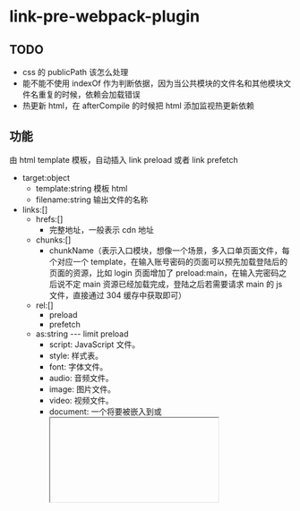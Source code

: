 # link-pre-webpack-plugin

## TODO

- css 的 publicPath 该怎么处理
- 能不能不使用 indexOf 作为判断依据，因为当公共模块的文件名和其他模块文件名重复的时候，依赖会加载错误
- 热更新 html，在 afterCompile 的时候把 html 添加监视热更新依赖

## 功能

由 html template 模板，自动插入 link preload 或者 link prefetch

- target:object
  - template:string 模板 html
  - filename:string 输出文件的名称
- links:[]
  - hrefs:[]
    - 完整地址，一般表示 cdn 地址
  - chunks:[]
    - chunkName（表示入口模块，想像一个场景，多入口单页面文件，每个对应一个 template，在输入账号密码的页面可以预先加载登陆后的页面的资源，比如 login 页面增加了 preload:main，在输入完密码之后说不定 main 资源已经加载完成，登陆之后若需要请求 main 的 js 文件，直接通过 304 缓存中获取即可）
  - rel:[]
    - preload
    - prefetch
  - as:string --- limit preload
    - script: JavaScript 文件。
    - style: 样式表。
    - font: 字体文件。
    - audio: 音频文件。
    - image: 图片文件。
    - video: 视频文件。
    - document: 一个将要被嵌入到<frame>或<iframe>内部的 HTML 文档。
    - worker: 一个 JavaScript 的 web worker 或 shared worker。
    - embed: 一个将要被嵌入到<embed>元素内部的资源。
    - fetch: 那些将要通过 fetch 和 XHR 请求来获取的资源，比如一个 ArrayBuffer 或 JSON 文件。
    - object: 一个将会被嵌入到<embed>元素内的文件。
    - track: WebVTT 文件。
  - attrs:[]（preload 可以增加一些参数，比如 media 等等）
    - media
    - type
    - ...
  - crossorigin:boolean
    - true
    - false
  - inject:string
    - head
    - body

## Compiler hooks

- shouldEmit
- done
- additionalPass
- beforeRun
- run
- emit
- afterEmit
- thisCompilation
- compilation
- normalModuleFactory
- contextModuleFactory
- beforeCompile
- compile
- make
- afterCompile
- watchRun
- failed
- invalid
- watchClose
- environment
- afterEnvironment
- afterPlugins
- afterResolvers
- entryOption

### Compiler hooks 触发顺序

- environment
- afterEnvironment
- entryOption
- afterPlugins
- afterResolvers
- beforeRun
- run
- normalModuleFactory
- contextModuleFactory
- beforeCompile
- compile
- thisCompilation
- compilation
- make
- afterCompile
- shouldEmit
- emit
- afterEmit
- done
